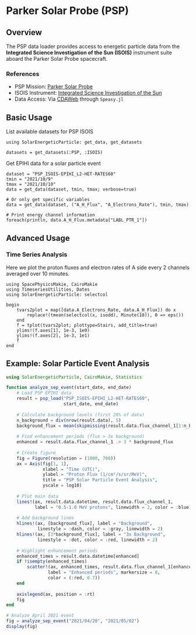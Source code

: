 # Parker Solar Probe (PSP)

## Overview

The PSP data loader provides access to energetic particle data from the **Integrated Science Investigation of the Sun (ISOIS)** instrument suite aboard the Parker Solar Probe spacecraft.

### References

- PSP Mission: [Parker Solar Probe](https://parkersolarprobe.jhuapl.edu/)
- ISOIS Instrument: [Integrated Science Investigation of the Sun](https://sprg.ssl.berkeley.edu/~jiangwei/isois/)
- Data Access: Via [CDAWeb](https://cdaweb.gsfc.nasa.gov/) through `Speasy.jl`

## Basic Usage

List available datasets for PSP ISOIS

```@example psp
using SolarEnergeticParticle: get_data, get_datasets

datasets = get_datasets(:PSP, :ISOIS)
```

Get EPIHI data for a solar particle event

```@example psp
dataset = "PSP_ISOIS-EPIHI_L2-HET-RATES60"
tmin = "2021/10/9"
tmax = "2021/10/10"
data = get_data(dataset, tmin, tmax; verbose=true)

# Or only get specific variables
data = get_data(dataset, ("A_H_Flux", "A_Electrons_Rate"), tmin, tmax)
```

```@example psp
# Print energy channel information
foreach(println, data.A_H_Flux.metadata["LABL_PTR_1"])
```

## Advanced Usage

### Time Series Analysis

Here we plot the proton fluxes and electron rates of A side every 2 channels averaged over 10 minutes.

```@example psp
using SpacePhysicsMakie, CairoMakie
using TimeseriesUtilities, Dates
using SolarEnergeticParticle: selectcol

begin
    tvars2plot = map([data.A_Electrons_Rate, data.A_H_Flux]) do x
        replace!(tmean(selectcol(x, isodd), Minute(10)), 0 => eps())
    end
    f = tplot(tvars2plot; plottype=Stairs, add_title=true)
    ylims!(f.axes[1], 1e-3, 1e0)
    ylims!(f.axes[2], 1e-3, 1e1)
    f
end
```

## Example: Solar Particle Event Analysis

```julia
using SolarEnergeticParticle, CairoMakie, Statistics

function analyze_sep_event(start_date, end_date)
    # Load PSP EPIHI data
    result = psp_load("PSP_ISOIS-EPIHI_L2-HET-RATES60", 
                      start_date, end_date)
    
    # Calculate background levels (first 20% of data)
    n_background = div(nrow(result.data), 5)
    background_flux = mean(skipmissing(result.data.flux_channel_1[1:n_background]))
    
    # Find enhancement periods (flux > 3x background)
    enhanced = result.data.flux_channel_1 .> 3 * background_flux
    
    # Create figure
    fig = Figure(resolution = (1000, 700))
    ax = Axis(fig[1, 1],
              xlabel = "Time (UTC)",
              ylabel = "Proton Flux (1/cm²/s/sr/MeV)",
              title = "PSP Solar Particle Event Analysis",
              yscale = log10)
    
    # Plot main data
    lines!(ax, result.data.datetime, result.data.flux_channel_1,
           label = "0.5-1.0 MeV protons", linewidth = 2, color = :blue)
    
    # Add background lines
    hlines!(ax, [background_flux], label = "Background", 
            linestyle = :dash, color = :gray, linewidth = 2)
    hlines!(ax, [3*background_flux], label = "3x Background", 
            linestyle = :dot, color = :red, linewidth = 2)
    
    # Highlight enhancement periods
    enhanced_times = result.data.datetime[enhanced]
    if !isempty(enhanced_times)
        scatter!(ax, enhanced_times, result.data.flux_channel_1[enhanced],
                label = "Enhanced periods", markersize = 8, 
                color = (:red, 0.7))
    end
    
    axislegend(ax, position = :rt)
    fig
end

# Analyze April 2021 event
fig = analyze_sep_event("2021/04/28", "2021/05/02")
display(fig)
```